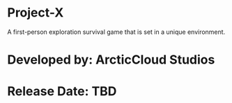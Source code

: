 # Project-X
A first-person exploration survival game that is set in a unique environment.
# Developed by: ArcticCloud Studios
# Release Date: TBD

